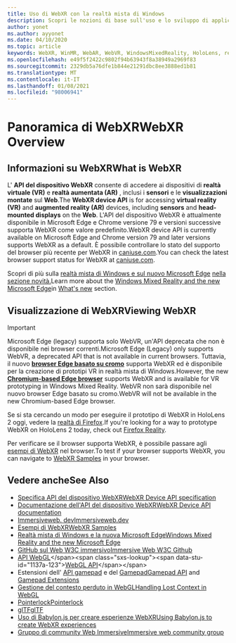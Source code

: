 ```yaml
---
title: Uso di WebXR con la realtà mista di Windows
description: Scopri le nozioni di base sull'uso e lo sviluppo di applicazioni WebXR in esecuzione su cuffie immersive a realtà mista di Windows.
author: yonet
ms.author: ayyonet
ms.date: 04/10/2020
ms.topic: article
keywords: WebXR, WinMR, WebAR, WebVR, WindowsMixedReality, HoloLens, realtà mista di Windows, Web VR, Web XR, Web Mr, Web AR, 360, 360 video, 360 video, 360 foto, 360 foto, 360 contenuto, immersive Web, immersiveweb, IW
ms.openlocfilehash: e49f5f2422c9802f94b63943f8a38949a2969f83
ms.sourcegitcommit: 2329db5a76dfe1b844e21291dbc8ee3888ed1b81
ms.translationtype: MT
ms.contentlocale: it-IT
ms.lasthandoff: 01/08/2021
ms.locfileid: "98006941"
---
```

# <a name="webxr-overview"></a><span data-ttu-id="1137a-104">Panoramica di WebXR</span><span class="sxs-lookup"><span data-stu-id="1137a-104">WebXR Overview</span></span>

## <a name="what-is-webxr"></a><span data-ttu-id="1137a-105">Informazioni su WebXR</span><span class="sxs-lookup"><span data-stu-id="1137a-105">What is WebXR</span></span>

<span data-ttu-id="1137a-106">L' **API del dispositivo WebXR** consente di accedere ai dispositivi di **realtà virtuale (VR)** e **realtà aumentata (AR)** , inclusi i **sensori** e le **visualizzazioni montate** sul **Web**.</span><span class="sxs-lookup"><span data-stu-id="1137a-106">The **WebXR device API** is for accessing **virtual reality (VR)** and **augmented reality (AR)** devices, including **sensors** and **head-mounted displays** on the **Web**.</span></span> <span data-ttu-id="1137a-107">L'API del dispositivo WebXR è attualmente disponibile in Microsoft Edge e Chrome versione 79 e versioni successive supporta WebXR come valore predefinito.</span><span class="sxs-lookup"><span data-stu-id="1137a-107">WebXR device API is currently available on Microsoft Edge and Chrome version 79 and later versions supports WebXR as a default.</span></span> <span data-ttu-id="1137a-108">È possibile controllare lo stato del supporto del browser più recente per WebXR in [caniuse.com](https://caniuse.com/#search=webxr).</span><span class="sxs-lookup"><span data-stu-id="1137a-108">You can check the latest browser support status for WebXR at [caniuse.com](https://caniuse.com/#search=webxr).</span></span>

<span data-ttu-id="1137a-109">Scopri di più sulla [realtà mista di Windows e sul nuovo Microsoft Edge](https://docs.microsoft.com/windows/mixed-reality/new-microsoft-edge#introducing-the-new-microsoft-edge) [nella sezione novità.](https://docs.microsoft.com/windows/mixed-reality/mrtk-porting-guide)</span><span class="sxs-lookup"><span data-stu-id="1137a-109">Learn more about the [Windows Mixed Reality and the new Microsoft Edge](https://docs.microsoft.com/windows/mixed-reality/new-microsoft-edge#introducing-the-new-microsoft-edge)in [What's new](https://docs.microsoft.com/windows/mixed-reality/mrtk-porting-guide) section.</span></span>

## <a name="viewing-webxr"></a><span data-ttu-id="1137a-110">Visualizzazione di WebXR</span><span class="sxs-lookup"><span data-stu-id="1137a-110">Viewing WebXR</span></span>

> [!IMPORTANT]
> <span data-ttu-id="1137a-111">Microsoft Edge (legacy) supporta solo WebVR, un'API deprecata che non è disponibile nei browser correnti.</span><span class="sxs-lookup"><span data-stu-id="1137a-111">Microsoft Edge (Legacy) only supports WebVR, a deprecated API that is not available in current browsers.</span></span> <span data-ttu-id="1137a-112">Tuttavia, il nuovo **[browser Edge basato su cromo](../../whats-new/new-microsoft-edge.md)** supporta WebXR ed è disponibile per la creazione di prototipi VR in realtà mista di Windows.</span><span class="sxs-lookup"><span data-stu-id="1137a-112">However, the new **[Chromium-based Edge browser](../../whats-new/new-microsoft-edge.md)** supports WebXR and is available for VR prototyping in Windows Mixed Reality.</span></span> <span data-ttu-id="1137a-113">WebVR non sarà disponibile nel nuovo browser Edge basato su cromo.</span><span class="sxs-lookup"><span data-stu-id="1137a-113">WebVR will not be available in the new Chromium-based Edge browser.</span></span>
> 
> <span data-ttu-id="1137a-114">Se si sta cercando un modo per eseguire il prototipo di WebXR in HoloLens 2 oggi, vedere la [realtà di Firefox](https://mixedreality.mozilla.org/firefox-reality/).</span><span class="sxs-lookup"><span data-stu-id="1137a-114">If you're looking for a way to prototype WebXR on HoloLens 2 today, check out [Firefox Reality](https://mixedreality.mozilla.org/firefox-reality/).</span></span>

<span data-ttu-id="1137a-115">Per verificare se il browser supporta WebXR, è possibile passare agli [esempi di WebXR](https://immersive-web.github.io/webxr-samples/) nel browser.</span><span class="sxs-lookup"><span data-stu-id="1137a-115">To test if your browser supports WebXR, you can navigate to [WebXR Samples](https://immersive-web.github.io/webxr-samples/) in your browser.</span></span>

## <a name="see-also"></a><span data-ttu-id="1137a-116">Vedere anche</span><span class="sxs-lookup"><span data-stu-id="1137a-116">See Also</span></span>

* [<span data-ttu-id="1137a-117">Specifica API del dispositivo WebXR</span><span class="sxs-lookup"><span data-stu-id="1137a-117">WebXR Device API specification</span></span>](https://immersive-web.github.io/webxr/)
* [<span data-ttu-id="1137a-118">Documentazione dell'API del dispositivo WebXR</span><span class="sxs-lookup"><span data-stu-id="1137a-118">WebXR Device API documentation</span></span>](https://developer.mozilla.org/en-US/docs/Web/API/WebXR_Device_API)
* [<span data-ttu-id="1137a-119">Immersiveweb. dev</span><span class="sxs-lookup"><span data-stu-id="1137a-119">Immersiveweb.dev</span></span>](https://immersiveweb.dev/)
* [<span data-ttu-id="1137a-120">Esempi di WebXR</span><span class="sxs-lookup"><span data-stu-id="1137a-120">WebXR Samples</span></span>](https://immersive-web.github.io/webxr-samples/)
* [<span data-ttu-id="1137a-121">Realtà mista di Windows e la nuova Microsoft Edge</span><span class="sxs-lookup"><span data-stu-id="1137a-121">Windows Mixed Reality and the new Microsoft Edge</span></span>](https://docs.microsoft.com/windows/mixed-reality/new-microsoft-edge#introducing-the-new-microsoft-edge)
* [<span data-ttu-id="1137a-122">GitHub sul Web W3C immersivo</span><span class="sxs-lookup"><span data-stu-id="1137a-122">Immersive Web W3C Github</span></span>](https://github.com/immersive-web)
* <span data-ttu-id="1137a-123">[API WebGL](https://msdn.microsoft.com/library/bg182648(v=vs.85).aspx)</span><span class="sxs-lookup"><span data-stu-id="1137a-123">[WebGL API](https://msdn.microsoft.com/library/bg182648(v=vs.85).aspx)</span></span>
* <span data-ttu-id="1137a-124">Estensioni dell' [API gamepad](https://msdn.microsoft.com/library/dn743630(v=vs.85).aspx) e del [Gamepad](https://w3c.github.io/gamepad/extensions.html)</span><span class="sxs-lookup"><span data-stu-id="1137a-124">[Gamepad API](https://msdn.microsoft.com/library/dn743630(v=vs.85).aspx) and [Gamepad Extensions](https://w3c.github.io/gamepad/extensions.html)</span></span>
* [<span data-ttu-id="1137a-125">Gestione del contesto perduto in WebGL</span><span class="sxs-lookup"><span data-stu-id="1137a-125">Handling Lost Context in WebGL</span></span>](https://www.khronos.org/webgl/wiki/HandlingContextLost)
* [<span data-ttu-id="1137a-126">Pointerlock</span><span class="sxs-lookup"><span data-stu-id="1137a-126">Pointerlock</span></span>](https://www.w3.org/TR/pointerlock/)
* [<span data-ttu-id="1137a-127">glTF</span><span class="sxs-lookup"><span data-stu-id="1137a-127">glTF</span></span>](https://www.khronos.org/gltf)
* [<span data-ttu-id="1137a-128">Uso di Babylon.js per creare esperienze WebXR</span><span class="sxs-lookup"><span data-stu-id="1137a-128">Using Babylon.js to create WebXR experiences</span></span>](https://doc.babylonjs.com/how_to/introduction_to_webxr)
* [<span data-ttu-id="1137a-129">Gruppo di community Web Immersive</span><span class="sxs-lookup"><span data-stu-id="1137a-129">Immersive web community group</span></span>](https://www.w3.org/community/immersive-web/)
